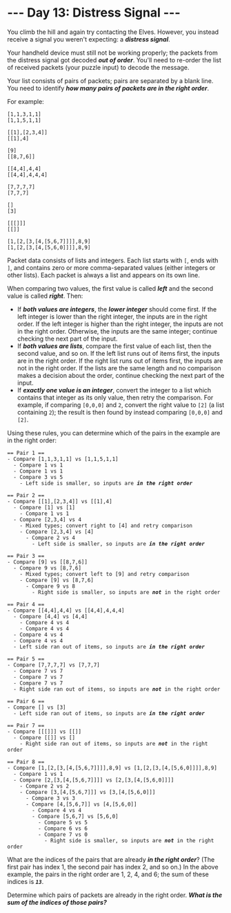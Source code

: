 # --- Day 13: Distress Signal ---

You climb the hill and again try contacting the Elves. However, you instead receive a signal you weren't expecting: a <em><b>distress signal</b></em>.


Your handheld device must still not be working properly; the packets from the distress signal got decoded <em><b>out of order</b></em>. You'll need to re-order the list of received packets (your puzzle input) to decode the message.


Your list consists of pairs of packets; pairs are separated by a blank line. You need to identify <em><b>how many pairs of packets are in the right order</b></em>.


For example:


<pre><code>[1,1,3,1,1]
[1,1,5,1,1]

[[1],[2,3,4]]
[[1],4]

[9]
[[8,7,6]]

[[4,4],4,4]
[[4,4],4,4,4]

[7,7,7,7]
[7,7,7]

[]
[3]

[[[]]]
[[]]

[1,[2,[3,[4,[5,6,7]]]],8,9]
[1,[2,[3,[4,[5,6,0]]]],8,9]
</code></pre>
<span title="The snailfish called. They want their distress signal back.">Packet data consists of lists and integers.</span> Each list starts with <code>[</code>, ends with <code>]</code>, and contains zero or more comma-separated values (either integers or other lists). Each packet is always a list and appears on its own line.


When comparing two values, the first value is called <em><b>left</b></em> and the second value is called <em><b>right</b></em>. Then:


<ul>
<li>If <em><b>both values are integers</b></em>, the <em><b>lower integer</b></em> should come first. If the left integer is lower than the right integer, the inputs are in the right order. If the left integer is higher than the right integer, the inputs are not in the right order. Otherwise, the inputs are the same integer; continue checking the next part of the input.</li>
<li>If <em><b>both values are lists</b></em>, compare the first value of each list, then the second value, and so on. If the left list runs out of items first, the inputs are in the right order. If the right list runs out of items first, the inputs are not in the right order. If the lists are the same length and no comparison makes a decision about the order, continue checking the next part of the input.</li>
<li>If <em><b>exactly one value is an integer</b></em>, convert the integer to a list which contains that integer as its only value, then retry the comparison. For example, if comparing <code>[0,0,0]</code> and <code>2</code>, convert the right value to <code>[2]</code> (a list containing <code>2</code>); the result is then found by instead comparing <code>[0,0,0]</code> and <code>[2]</code>.</li>
</ul>
Using these rules, you can determine which of the pairs in the example are in the right order:


<pre><code>== Pair 1 ==
- Compare [1,1,3,1,1] vs [1,1,5,1,1]
  - Compare 1 vs 1
  - Compare 1 vs 1
  - Compare 3 vs 5
    - Left side is smaller, so inputs are <em><b>in the right order</b></em>

== Pair 2 ==
- Compare [[1],[2,3,4]] vs [[1],4]
  - Compare [1] vs [1]
    - Compare 1 vs 1
  - Compare [2,3,4] vs 4
    - Mixed types; convert right to [4] and retry comparison
    - Compare [2,3,4] vs [4]
      - Compare 2 vs 4
        - Left side is smaller, so inputs are <em><b>in the right order</b></em>

== Pair 3 ==
- Compare [9] vs [[8,7,6]]
  - Compare 9 vs [8,7,6]
    - Mixed types; convert left to [9] and retry comparison
    - Compare [9] vs [8,7,6]
      - Compare 9 vs 8
        - Right side is smaller, so inputs are <em><b>not</b></em> in the right order

== Pair 4 ==
- Compare [[4,4],4,4] vs [[4,4],4,4,4]
  - Compare [4,4] vs [4,4]
    - Compare 4 vs 4
    - Compare 4 vs 4
  - Compare 4 vs 4
  - Compare 4 vs 4
  - Left side ran out of items, so inputs are <em><b>in the right order</b></em>

== Pair 5 ==
- Compare [7,7,7,7] vs [7,7,7]
  - Compare 7 vs 7
  - Compare 7 vs 7
  - Compare 7 vs 7
  - Right side ran out of items, so inputs are <em><b>not</b></em> in the right order

== Pair 6 ==
- Compare [] vs [3]
  - Left side ran out of items, so inputs are <em><b>in the right order</b></em>

== Pair 7 ==
- Compare [[[]]] vs [[]]
  - Compare [[]] vs []
    - Right side ran out of items, so inputs are <em><b>not</b></em> in the right order

== Pair 8 ==
- Compare [1,[2,[3,[4,[5,6,7]]]],8,9] vs [1,[2,[3,[4,[5,6,0]]]],8,9]
  - Compare 1 vs 1
  - Compare [2,[3,[4,[5,6,7]]]] vs [2,[3,[4,[5,6,0]]]]
    - Compare 2 vs 2
    - Compare [3,[4,[5,6,7]]] vs [3,[4,[5,6,0]]]
      - Compare 3 vs 3
      - Compare [4,[5,6,7]] vs [4,[5,6,0]]
        - Compare 4 vs 4
        - Compare [5,6,7] vs [5,6,0]
          - Compare 5 vs 5
          - Compare 6 vs 6
          - Compare 7 vs 0
            - Right side is smaller, so inputs are <em><b>not</b></em> in the right order
</code></pre>
What are the indices of the pairs that are already <em><b>in the right order</b></em>? (The first pair has index 1, the second pair has index 2, and so on.) In the above example, the pairs in the right order are 1, 2, 4, and 6; the sum of these indices is <code><em><b>13</b></em></code>.


Determine which pairs of packets are already in the right order. <em><b>What is the sum of the indices of those pairs?</b></em>


